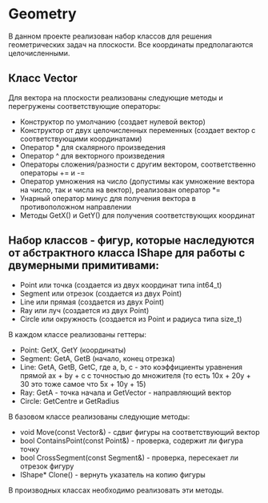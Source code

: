 # Geometry
В данном проекте реализован набор классов для решения геометрических задач на плоскости. Все координаты предполагаются целочисленными.

## Класс Vector 
Для вектора на плоскости реализованы следующие методы и перегружены соответствующие операторы:
 * Конструктор по умолчанию (создает нулевой вектор)
 * Конструктор от двух целочисленных переменных (создает вектор с соответствующими координатами)
 * Оператор * для скалярного произведения
 * Оператор ^ для векторного произведения
 * Операторы сложения/разности с другим вектором, соответственно операторы += и -=
 * Оператор умножения на число (допустимы как умножение вектора на число, так и числа на вектор), реализован оператор *=
 * Унарный оператор минус для получения вектора в противоположном направлении
 * Методы GetX() и GetY() для получения соответствующих координат

 ## Набор классов - фигур, которые наследуются от абстрактного класса IShape для работы с двумерными примитивами:

 * Point или точка (создается из двух координат типа int64_t)
 * Segment или отрезок (создается из двух Point)
 * Line или прямая (создается из двух Point)
 * Ray или луч (создается из двух Point)
 * Circle или окружность (создается из Point и радиуса типа size_t)


В каждом классе реализованы геттеры:
 * Point: GetX, GetY (координаты)
 * Segment: GetA, GetB (начало, конец отрезка)
 * Line: GetA, GetB, GetC, где a, b, c - это коэффициенты уравнения прямой ax + by + c с точностью до множителя (то есть 10x + 20y + 30 это тоже самое что 5x + 10y + 15)
 * Ray: GetA - точка начала и GetVector - направляющий вектор
 * Circle: GetCentre и GetRadius

В базовом классе реализованы следующие методы:
 * void Move(const Vector&) - сдвиг фигуры на соответствующий вектор
 * bool ContainsPoint(const Point&) - проверка, содержит ли фигура точку
 * bool CrossSegment(const Segment&) - проверка, пересекает ли отрезок фигуру
 * IShape* Clone() - вернуть указатель на копию фигуры

В производных классах необходимо реализовать эти методы.
